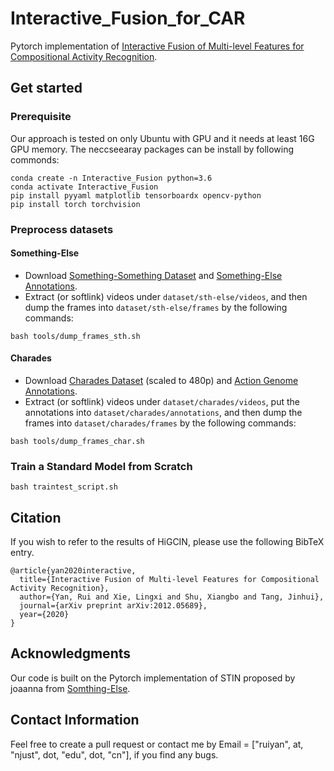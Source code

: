 # Interactive_Fusion_for_CAR
Pytorch implementation of [Interactive Fusion of Multi-level Features for Compositional Activity Recognition](https://github.com/ruiyan1995/Interactive_Fusion_for_CAR).

## Get started
### Prerequisite
Our approach is tested on only Ubuntu with GPU and it needs at least 16G GPU memory. The neccseearay packages can be install by following commonds:
```
conda create -n Interactive_Fusion python=3.6
conda activate Interactive_Fusion
pip install pyyaml matplotlib tensorboardx opencv-python
pip install torch torchvision
```
### Preprocess datasets
#### Something-Else
- Download [Something-Something Dataset](https://github.com/joaanna/something_else) and [Something-Else Annotations](https://github.com/joaanna/something_else).
- Extract (or softlink) videos under ```dataset/sth-else/videos```, and then dump the frames into ```dataset/sth-else/frames``` by the following commands:
```
bash tools/dump_frames_sth.sh
```

#### Charades
- Download [Charades Dataset](https://prior.allenai.org/projects/charades) (scaled to 480p) and [Action Genome Annotations](https://github.com/JingweiJ/ActionGenome).
- Extract (or softlink) videos under ```dataset/charades/videos```, put the annotations into ```dataset/charades/annotations```, and then dump the frames into ```dataset/charades/frames``` by the following commands:
```
bash tools/dump_frames_char.sh
```

### Train a Standard Model from Scratch
```
bash traintest_script.sh
```
## Citation
If you wish to refer to the results of HiGCIN, please use the following BibTeX entry.
```
@article{yan2020interactive,
  title={Interactive Fusion of Multi-level Features for Compositional Activity Recognition},
  author={Yan, Rui and Xie, Lingxi and Shu, Xiangbo and Tang, Jinhui},
  journal={arXiv preprint arXiv:2012.05689},
  year={2020}
}
```
## Acknowledgments
Our code is built on the Pytorch implementation of STIN proposed by joaanna from [Somthing-Else](https://github.com/joaanna/something_else).

## Contact Information
Feel free to create a pull request or contact me by Email = ["ruiyan", at, "njust", dot, "edu", dot, "cn"], if you find any bugs.